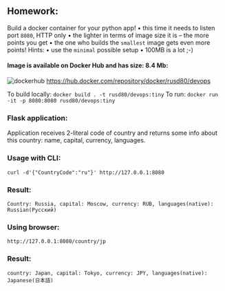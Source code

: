## Homework:

Build a docker container for your python app!
• this time it needs to listen port `8080`, HTTP only
• the lighter in terms of image size it is – the more points you get
• the one who builds the `smallest` image gets even more points!
Hints:
• use the `minimal` possible setup
• 100MB is a lot ;-)

#### Image is available on Docker Hub and has size: 8.4 Mb:
![dockerhub](https://i.imgur.com/h2G0lTW.png[/img])
https://hub.docker.com/repository/docker/rusd80/devops

То build locally: `docker build . -t rusd80/devops:tiny`
To run: `docker run -it -p 8080:8080 rusd80/devops:tiny`

### Flask application:
Application receives 2-literal code of country and returns some info about this country: name, capital, currency, languages.

### Usage with CLI:
```
curl -d'{"CountryCode":"ru"}' http://127.0.0.1:8080
```
### Result:
```
Country: Russia, capital: Moscow, currency: RUB, languages(native): Russian(Русский)
```
### Using browser:
```
http://127.0.0.1:8080/country/jp
```
### Result:
```
country: Japan, capital: Tokyo, currency: JPY, languages(native): Japanese(日本語)
```